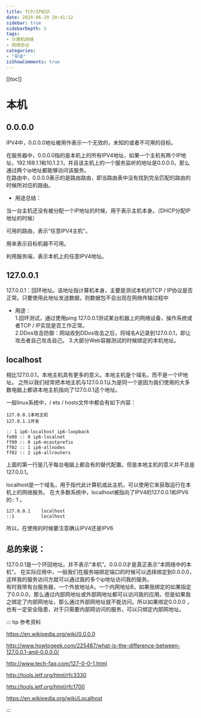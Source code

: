 ```yaml
---
title: TCP/IP初识
date: 2020-06-20 20:41:12
sidebar: true
sidebarDepth: 5
tags: 
- 计算机网络
- 网络协议
categories:
- "杂谈"
isShowComments: true
---
```


[[toc]]
# 本机
## 0.0.0.0
IPV4中，0.0.0.0地址被用作表示一个无效的，未知的或者不可用的目标。<br/>

在服务器中，0.0.0.0指的是本机上的所有IPV4地址，如果一个主机有两个IP地址，192.168.1.1和10.1.2.1，并且该主机上的一个服务监听的地址是0.0.0.0，那么通过两个ip地址都能够访问该服务。<br/>
在路由中，0.0.0.0表示的是路由路由，即当路由表中没有找到完全匹配的路由的时候所对应的路由。
- 用途总结：<br/>

当一台主机还没有被分配一个IP地址的时候，用于表示主机本身。（DHCP分配IP地址的时候）

可用的路由，表示“任意IPV4主机”。

用来表示目标机器不可用。

利用服务端，表示本机上的任意IPV4地址。

## 127.0.0.1
127.0.0.1：回环地址。该地址指计算机本身，主要是测试本机的TCP / IP协议是否正常。只要使用此地址发送数据，则数据包不会出现在网络传输过程中

- 用途：<br/>
1.回环测试，通过使用ping 127.0.0.1测试某台机器上的网络设备，操作系统或者TCP / IP实现是否工作正常。<br/>
2.DDos攻击防御：网站收到DDos攻击之后，将域名A记录到127.0.0.1，即让攻击者自己攻击自己。
3.大部分Web容器测试的时候绑定的本机地址。
## localhost
相比127.0.0.1，本地主机具有更多的意义。本地主机是个域名，而不是一个IP地址。
之所以我们经常把本地主机与127.0.0.1认为是同一个是因为我们使用的大多数电脑上都讲本地主机指向了127.0.0.1这个地址。

一般linux系统中，/ ets / hosts文件中都会有如下内容：
```
127.0.0.1本地主机
127.0.1.1开发

:: 1 ip6-localhost ip6-loopback
fe00 :: 0 ip6-localnet
ff00 :: 0 ip6-mcastprefix
ff02 :: 1 ip6-allnodes
ff02 :: 2 ip6-allrouters
```

上面的第一行是几乎每台电脑上都会有的替代配置。但是本地主机的意义并不总是127.0.0.1。<br/>

localhost是一个域名，用于指代此计算机或此主机，可以使用它来获取运行在本机上的网络服务。
在大多数系统中，localhost被指向了IPV4的127.0.0.1和IPV6的:: 1 。
```
127.0.0.1    localhost
::1          localhost
```
所以，在使用的时候要注意确认IPV4还是IPV6

## 总的来说：
127.0.0.1是一个环回地址。并不表示“本机”。0.0.0.0才是真正表示“本网络中的本机”。
在实际应用中，一般我们在服务端绑定端口的时候可以选择绑定到0.0.0.0，这样我的服务访问方就可以通过我的多个ip地址访问我的服务。<br/>
有时我带有台服务器，一个外放地址A，一个内网地址B，如果我绑定的如果指定了0.0.0.0，那么通过内部网地址或外部网地址都可以访问我的应用。但是如果我之绑定了内部网地址，那么通过外部网地址就不能访问。所以如果绑定0.0.0.0 ，也有一定安全隐患，对于只需要内部网访问的服务，可以只绑定内部网地址。


::: tip 参考资料

https://en.wikipedia.org/wiki/0.0.0.0

http://www.howtogeek.com/225487/what-is-the-difference-between-127.0.0.1-and-0.0.0.0/

http://www.tech-faq.com/127-0-0-1.html

http://tools.ietf.org/html/rfc3330

http://tools.ietf.org/html/rfc1700

https://en.wikipedia.org/wiki/Localhost

:::
